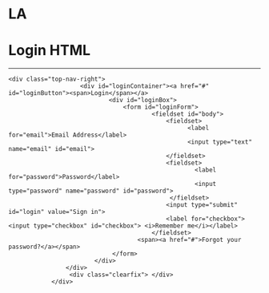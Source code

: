 # LA

# Login HTML
---

    <div class="top-nav-right">
                        <div id="loginContainer"><a href="#" id="loginButton"><span>Login</span></a>
                                <div id="loginBox">                
                                    <form id="loginForm">
                                            <fieldset id="body">
                                                <fieldset>
                                                      <label for="email">Email Address</label>
                                                      <input type="text" name="email" id="email">
                                                </fieldset>
                                                <fieldset>
                                                        <label for="password">Password</label>
                                                        <input type="password" name="password" id="password">
                                                 </fieldset>
                                                <input type="submit" id="login" value="Sign in">
                                                <label for="checkbox"><input type="checkbox" id="checkbox"> <i>Remember me</i></label>
                                            </fieldset>
                                        <span><a href="#">Forgot your password?</a></span>
                                 </form>
                            </div>
                    </div>
                     <div class="clearfix"> </div>
                </div>
